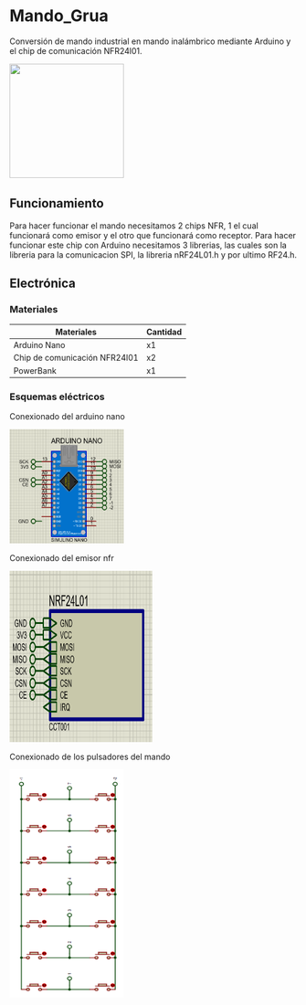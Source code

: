 # Mando_Grua
Conversión de mando industrial en mando inalámbrico mediante Arduino y el chip de comunicación NFR24l01.

<img src="https://external-content.duckduckgo.com/iu/?u=https%3A%2F%2Ftse1.mm.bing.net%2Fth%3Fid%3DOIP.4HBfNvu16CmaQU3-s2PuDAHaHa%26pid%3DApi&f=1" width="200" height="200" />

## Funcionamiento

Para hacer funcionar el mando necesitamos 2 chips NFR, 1 el cual funcionará como emisor y el otro que funcionará como receptor. Para hacer funcionar este chip con Arduino necesitamos 3 librerias, las cuales son la libreria para la comunicacion SPI, la libreria nRF24L01.h y por ultimo RF24.h. 

## Electrónica

### Materiales


Materiales | Cantidad
------------ | -------------
Arduino Nano | x1
Chip de comunicación NFR24l01 | x2
PowerBank | x1


### Esquemas eléctricos

Conexionado del arduino nano

<img src="https://github.com/LSB-ELEK/Mando_Grua/blob/main/img/NANO.png?raw=true" width="200" height="200" />

Conexionado del emisor nfr

<img src="https://github.com/LSB-ELEK/Mando_Grua/blob/main/img/NRF24L01.png?raw=true" width="250" height="300" />

Conexionado de los pulsadores del mando

<img src="https://github.com/LSB-ELEK/Mando_Grua/blob/main/img/buttons.png?raw=true" width="200" height="400" />

